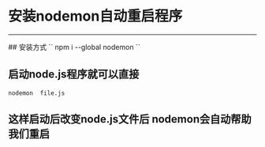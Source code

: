 #  安装nodemon自动重启程序
<hr>
## 安装方式
``
npm i --global nodemon
``

## 启动node.js程序就可以直接
``
nodemon  file.js
``

## 这样启动后改变node.js文件后 nodemon会自动帮助我们重启
